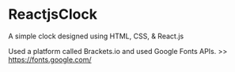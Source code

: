 # ReactjsClock
A simple clock designed using HTML, CSS, &amp; React.js

Used a platform called Brackets.io and used Google Fonts APIs.
                                                >> https://fonts.google.com/
                                                
<script src="https://gist.github.com/lizpisarek2/c893905917ccf03d18f981a44638b10c.js"></script>
